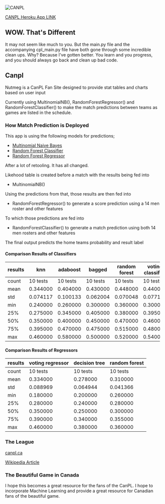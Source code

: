 ![CANPL](https://pbs.twimg.com/profile_images/1191405045788676097/vk_lsh7F_200x200.jpg)

[CANPL Heroku App LINK](https://canpl.herokuapp.com/)

## WOW. That's Different

It may not seem like much to you. But the main.py file and the accompanying cpl_main.py file have both gone through some incredible clean ups. Why? Because I've gotten better. You learn and you progress, and you should always go back and clean up bad code.

## Canpl

Nutmeg is a CanPL Fan Site designed to provide stat tables and charts based on user input

Currently using MultinomialNB(), RandomForestRegressor() and RandomForestClassifier() to make the match predictions between teams as games are listed in the schedule.

### How Match Prediction is Deployed

This app is using the following models for predictions;
- [Multinomial Naive Bayes](https://scikit-learn.org/stable/modules/generated/sklearn.naive_bayes.MultinomialNB.html)
- [Random Forest Classifier](https://scikit-learn.org/stable/modules/generated/sklearn.ensemble.RandomForestClassifier.html)
- [Random Forest Regressor](https://scikit-learn.org/stable/modules/generated/sklearn.ensemble.RandomForestRegressor.html)

After a lot of retooling. It has all changed.

Likehood table is created before a match with the results being fed into
- MultinomialNB()

Using the predictions from that, those results are then fed into

- RandomForestRegressor() to generate a score prediction using a 14 men roster and other features

To which those predictions are fed into

- RandomForestClassifier() to generate a match prediction using both 14 men rosters and other features

The final output predicts the home teams probability and result label

#### Comparison Results of Classifiers

| results | knn | adaboost | bagged | random forest | voting classifier |
| --- | --- | --- | --- | --- | --- |
| count | 10 tests | 10 tests | 10 tests | 10 tests | 10 tests |
| mean | 0.344000 | 0.404000 | 0.430000 | 0.448000 | 0.440000 |
| std | 0.074117 | 0.100133 | 0.062004 | 0.070048 | 0.077172 |
| min | 0.240000 | 0.260000 | 0.300000 | 0.360000 | 0.300000 |
| 25% | 0.275000 | 0.345000 | 0.405000 | 0.380000 | 0.395000 |
| 50% | 0.350000 | 0.400000 | 0.450000 | 0.470000 | 0.460000 |
| 75% | 0.395000 | 0.470000 | 0.475000 | 0.515000 | 0.480000 |
| max | 0.460000 | 0.580000 | 0.500000 | 0.520000 | 0.540000 |

#### Comparison Results of Regressors

| results | voting regressor | decision tree | random forest |
| --- | --- | --- | --- |
| count | 10 tests | 10 tests | 10 tests |
| mean | 0.334000 | 0.278000 | 0.310000 |
| std | 0.088969 | 0.064944 | 0.041366 |
| min | 0.180000 | 0.200000 | 0.260000 |
| 25% | 0.280000 | 0.240000 | 0.280000 |
| 50% | 0.350000 | 0.250000 | 0.300000 |
| 75% | 0.390000 | 0.340000 | 0.355000 |
| max | 0.460000 | 0.380000 | 0.360000 |

### The League
[canpl.ca](https://canpl.ca/)

[Wikipedia Article](https://en.wikipedia.org/wiki/Canadian_Premier_League)

### The Beautiful Game in Canada
I hope this becomes a great resource for the fans of the CanPL.
I hope to incorporate Machine Learning and provide a great resource for Canadian fans of the beautiful game.
